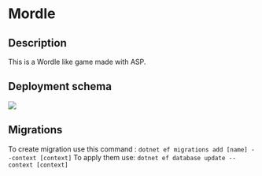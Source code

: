 # Mordle
## Description
This is a Wordle like game made with ASP.
## Deployment schema
![](https://miro.medium.com/max/1400/1*Eb-dF845BnJYJwItGje08w.png)
## Migrations
To create migration use this command :
```dotnet ef migrations add [name] --context [context]```
To apply them use:
```dotnet ef database update --context [context]```